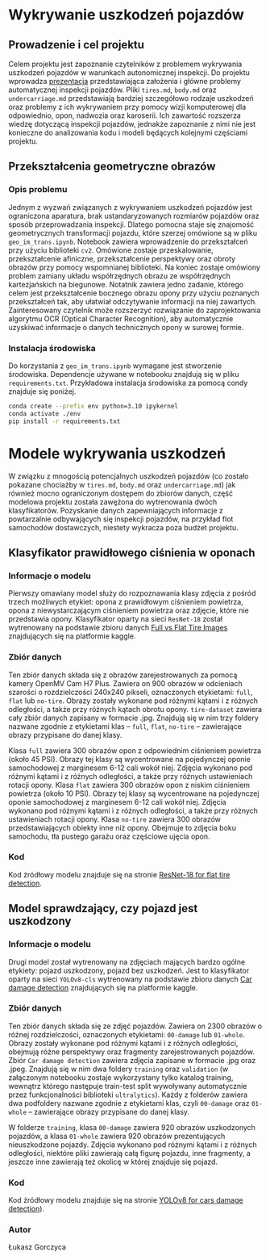 # Wykrywanie uszkodzeń pojazdów

## Prowadzenie i cel projektu

Celem projektu jest zapoznanie czytelników z problemem wykrywania uszkodzeń pojazdów w warunkach autonomicznej inspekcji. Do projektu wprowadza [prezentacja](https://docs.google.com/presentation/d/1P974FfTYzp1ZDD83jIs0dkoAGUXZAxtcDl8DwjqhLTI/edit?usp=sharing) przedstawiająca założenia i główne problemy automatycznej inspekcji pojazdów. Pliki `tires.md`, `body.md` oraz `undercarriage.md` przedstawiają bardziej szczegółowo rodzaje uszkodzeń oraz problemy z ich wykrywaniem przy pomocy wizji komputerowej dla odpowiednio, opon, nadwozia oraz karoserii. Ich zawartość rozszerza wiedzę dotyczącą inspekcji pojazdów, jednakże zapoznanie z nimi nie jest konieczne do analizowania kodu i modeli będących kolejnymi częściami projektu.

## Przekształcenia geometryczne obrazów

### Opis problemu

Jednym z wyzwań związanych z wykrywaniem uszkodzeń pojazdów jest ograniczona aparatura, brak ustandaryzowanych rozmiarów pojazdów oraz sposób przeprowadzania inspekcji. 
Dlatego pomocna staje się znajomość geometrycznych transformacji pojazdu, które szerzej omówione są w pliku `geo_im_trans.ipynb`. Notebook zawiera wprowadzenie do przekształceń przy użyciu biblioteki `cv2`. 
Omówione zostaje przeskalowanie, przekształcenie afiniczne, przekształcenie perspektywy oraz obroty obrazów przy pomocy wspomnianej biblioteki. 
Na koniec zostaje omówiony problem zamiany układu współrzędnych obrazu ze współrzędnych kartezjańskich na biegunowe. 
Notatnik zawiera jedno zadanie, którego celem jest przekształcenie bocznego obrazu opony przy użyciu poznanych przekształceń tak, aby ułatwiał odczytywanie informacji na niej zawartych.
Zainteresowany czytelnik może rozszerzyć rozwiązanie do zaprojektowania algorytmu OCR (Optical Character Recognition), aby automatycznie uzyskiwać informacje o danych technicznych opony w surowej formie.

### Instalacja środowiska

Do korzystania z `geo_im_trans.ipynb` wymagane jest stworzenie środowiska. Dependencje używane w notebooku znajdują się w pliku `requirements.txt`.
Przykładowa instalacja środowiska za pomocą condy znajduje się poniżej.

```bash
conda create --prefix env python=3.10 ipykernel
conda activate ./env
pip install -r requirements.txt
```

# Modele wykrywania uszkodzeń

W związku z mnogością potencjalnych uszkodzeń pojazdów (co zostało pokazane chociażby w `tires.md`, `body.md` oraz `undercarriage.md`) jak również mocno ograniczonym dostępem do zbiorów danych, część modelowa projektu została zawężona do wytrenowania dwóch klasyfikatorów. Pozyskanie danych zapewniających informacje z powtarzalnie odbywających się inspekcji pojazdów, na przykład flot samochodów dostawczych, niestety wykracza poza budżet projektu.

## Klasyfikator prawidłowego ciśnienia w oponach

### Informacje o modelu

Pierwszy omawiany model służy do rozpoznawania klasy zdjęcia z pośród trzech możliwych etykiet: opona z prawidłowym ciśnieniem powietrza, opona z niewystarczającym ciśnieniem powietrza oraz zdjęcie, które nie przedstawia opony. 
Klasyfikator oparty na sieci `ResNet-18` został wytrenowany na podstawie zbioru danych [Full vs Flat Tire Images](https://www.kaggle.com/datasets/rhammell/full-vs-flat-tire-images) znajdujących się na platformie kaggle.

### Zbiór danych

Ten zbiór danych składa się z obrazów zarejestrowanych za pomocą kamery OpenMV Cam H7 Plus. Zawiera on 900 obrazów w odcieniach szarości o rozdzielczości 240x240 pikseli, oznaczonych etykietami: `full`, `flat` lub `no-tire`. Obrazy zostały wykonane pod różnymi kątami i z różnych odległości, a także przy różnych kątach obrotu opony. `tire-dataset` zawiera cały zbiór danych zapisany w formacie .jpg. Znajdują się w nim trzy foldery nazwane zgodnie z etykietami klas – `full`, `flat`, `no-tire` – zawierające obrazy przypisane do danej klasy.

Klasa `full` zawiera 300 obrazów opon z odpowiednim ciśnieniem powietrza (około 45 PSI). Obrazy tej klasy są wycentrowane na pojedynczej oponie samochodowej z marginesem 6-12 cali wokół niej. Zdjęcia wykonano pod różnymi kątami i z różnych odległości, a także przy różnych ustawieniach rotacji opony. Klasa `flat` zawiera 300 obrazów opon z niskim ciśnieniem powietrza (około 10 PSI). Obrazy tej klasy są wycentrowane na pojedynczej oponie samochodowej z marginesem 6-12 cali wokół niej. Zdjęcia wykonano pod różnymi kątami i z różnych odległości, a także przy różnych ustawieniach rotacji opony. Klasa `no-tire` zawiera 300 obrazów przedstawiających obiekty inne niż opony. Obejmuje to zdjęcia boku samochodu, tła pustego garażu oraz częściowe ujęcia opon.

### Kod

Kod źródłowy modelu znajduje się na stronie [ResNet-18 for flat tire detection](https://www.kaggle.com/code/ukaszgorczyca/notebooka782d36f54).

## Model sprawdzający, czy pojazd jest uszkodzony

### Informacje o modelu

Drugi model został wytrenowany na zdjęciach mających bardzo ogólne etykiety: pojazd uszkodzony, pojazd bez uszkodzeń. Jest to klasyfikator oparty na sieci `YOLOv8-cls` wytrenowany na podstawie zbioru danych [Car damage detection](https://www.kaggle.com/datasets/anujms/car-damage-detection) znajdujących się na platformie kaggle.

### Zbiór danych

Ten zbiór danych składa się ze zdjęć pojazdów. Zawiera on 2300 obrazów o różnej rozdzielczości, oznaczonych etykietami: `00-damage` lub `01-whole`. Obrazy zostały wykonane pod różnymi kątami i z różnych odległości, obejmują różne perspektywy oraz fragmenty zarejestrowanych pojazdów. Zbiór `Car damage detection` zawiera zdjęcia zapisane w formacie .jpg oraz .jpeg. Znajdują się w nim dwa foldery `training` oraz `validation` (w załączonym notebooku zostaje wykorzystany tylko katalog training, wewnątrz którego następuje train-test split wywoływany automatycznie przez funkcjonalności biblioteki `ultralytics`). Każdy z folderów zawiera dwa podfoldery nazwane zgodnie z etykietami klas, czyli  `00-damage` oraz `01-whole` – zawierające obrazy przypisane do danej klasy.

W folderze `training`, klasa `00-damage` zawiera 920 obrazów uszkodzonych pojazdów, a klasa `01-whole` zawiera 920 obrazów prezentujących nieuszkodzone pojazdy. Zdjęcia wykonano pod różnymi kątami i z różnych odległości, niektóre pliki zawierają całą figurę pojazdu, inne fragmenty, a jeszcze inne zawierają też okolicę w której znajduje się pojazd.

### Kod

Kod źródłowy modelu znajduje się na stronie [YOLOv8 for cars damage detection](https://www.kaggle.com/code/ukaszgorczyca/notebook1c851a9f24)).

### Autor
Łukasz Gorczyca
